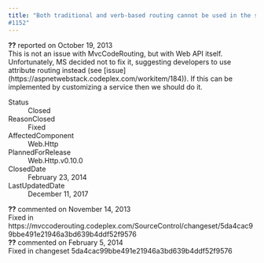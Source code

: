 ```yaml
---
title: "Both traditional and verb-based routing cannot be used in the same ApiController
#1152"
---
```

<div class="issue-report">
   <div class="issue-header"><b>??</b> reported on 
      <time datetime="2013-10-19T21:37:49.287-07:00" title="2013-10-19T21:37:49.287-07:00">October 19, 2013</time>
   </div>
   <div class="issue-message" markdown="1">This is not an issue with MvcCodeRouting, but with Web API itself. Unfortunately, MS decided not to fix it, suggesting developers to use attribute routing instead (see [issue](https://aspnetwebstack.codeplex.com/workitem/184)). If this can be implemented by customizing a service then we should do it.
      
   </div>
   <div class="issue-footer">
      <dl>
         <dt>Status</dt>
         <dd>Closed</dd>
         <dt>ReasonClosed</dt>
         <dd>Fixed</dd>
         <dt>AffectedComponent</dt>
         <dd>Web.Http</dd>
         <dt>PlannedForRelease</dt>
         <dd>Web.Http.v0.10.0</dd>
         <dt>ClosedDate</dt>
         <dd>
            <time datetime="2014-02-23T19:26:56.157-08:00" title="2014-02-23T19:26:56.157-08:00">February 23, 2014</time>
         </dd>
         <dt>LastUpdatedDate</dt>
         <dd>
            <time datetime="2017-12-11T02:15:56.247-08:00" title="2017-12-11T02:15:56.247-08:00">December 11, 2017</time>
         </dd>
      </dl>
   </div>
</div>
<div id="comment-123099" class="issue-comment">
   <div class="issue-header"><b>??</b> commented on 
      <time datetime="2013-11-14T19:47:03.09-08:00" title="2013-11-14T19:47:03.09-08:00">November 14, 2013</time>
   </div>
   <div class="issue-message" markdown="1">Fixed in https://mvccoderouting.codeplex.com/SourceControl/changeset/5da4cac99bbe491e21946a3bd639b4ddf52f9576
      
   </div>
</div>
<div id="comment-132722" class="issue-comment">
   <div class="issue-header"><b>??</b> commented on 
      <time datetime="2014-02-05T11:42:29.323-08:00" title="2014-02-05T11:42:29.323-08:00">February 5, 2014</time>
   </div>
   <div class="issue-message" markdown="1">Fixed in changeset 5da4cac99bbe491e21946a3bd639b4ddf52f9576
      
   </div>
</div>